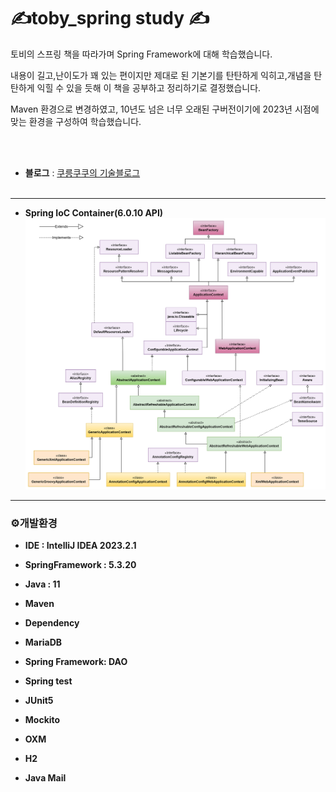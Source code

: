 # ✍️toby_spring study ✍

토비의 스프링 책을 따라가며 Spring Framework에 대해 학습했습니다.

내용이 길고,난이도가 꽤 있는 편이지만 제대로 된 기본기를 탄탄하게 익히고,개념을 탄탄하게 익힐 수 있을 듯해 이 책을 공부하고 정리하기로 결정했습니다.


Maven 환경으로 변경하였고, 10년도 넘은 너무 오래된 구버전이기에 2023년 시점에 맞는 환경을 구성하여 학습했습니다.


<br/><br/>


-  **블로그** : [쿠릉쿠쿠의 기술블로그](https://chlee12.tistory.com/56)
<br/><br/>

<hr/>

- **Spring IoC Container(6.0.10 API)**
  ![SpringContainer](src/main/resources/img/SpringContainer.png)

<hr/>

### ⚙️개발환경

-  **IDE : IntelliJ IDEA 2023.2.1**

-  **SpringFramework : 5.3.20**

-  **Java : 11**

-  **Maven**

-  **Dependency**
  -  **MariaDB**
  -  **Spring Framework: DAO**
  -  **Spring test**
  - **JUnit5**
  - **Mockito**
  - **OXM**
  - **H2**
  - **Java Mail**